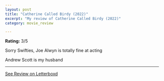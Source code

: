 ```yaml
---
layout: post
title: "Catherine Called Birdy (2022)"
excerpt: "My review of Catherine Called Birdy (2022)"
category: movie_review

---
```


**Rating:** 3/5

Sorry Swifties, Joe Alwyn is totally fine at acting

Andrew Scott is my husband

<hr>

[See Review on Letterboxd](https://boxd.it/3xCO5x)
